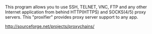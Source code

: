 This program allows you to use SSH, TELNET, VNC, FTP and any other Internet application from behind HTTP(HTTPS) and SOCKS(4/5) proxy servers. This "proxifier" provides proxy server support to any app.

http://sourceforge.net/projects/proxychains/